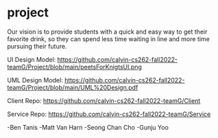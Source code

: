 # project

Our vision is to provide students with a quick and easy way to get their favorite drink, so they can spend less time waiting in line and more time pursuing their future.

UI Design Model: https://github.com/calvin-cs262-fall2022-teamG/Project/blob/main/peetsForKnigtsUI.png

UML Design Model: https://github.com/calvin-cs262-fall2022-teamG/Project/blob/main/UML%20Design.pdf

Client Repo: https://github.com/calvin-cs262-fall2022-teamG/Client

Service Repo: https://github.com/calvin-cs262-fall2022-teamG/Service

-Ben Tanis
-Matt Van Harn
-Seong Chan Cho
-Gunju Yoo
